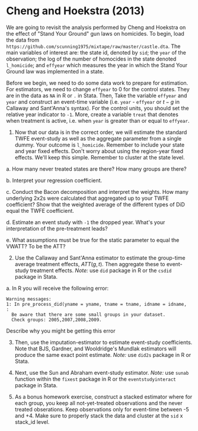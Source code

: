# Cheng and Hoekstra (2013)

We are going to revisit the analysis performed by Cheng and Hoekstra on the effect of "Stand Your Ground" gun laws on homicides. To begin, load the data from `https://github.com/scunning1975/mixtape/raw/master/castle.dta`. The main variables of interest are: the state id, denoted by `sid`; the `year` of the observation; the log of the number of homocides in the state denoted `l_homicide`; and `effyear` which measures the year in which the Stand Your Ground law was implemented in a state. 

Before we begin, we need to do some data work to prepare for estimation. For estimators, we need to change `effyear` to 0 for the control states. They are in the data as `NA` in R or `.` in Stata. Then, Take the variable `effyear` and `year` and construct an event-time variable (i.e. `year` - `effyear` or $t - g$ in Callaway and Sant'Anna's syntax). For the control units, you should set the relative year indicator to `-1`. More, create a variable `treat` that denotes when treatment is active, i.e. when `year` is greater than or equal to `effyear`. 

1. Now that our data is in the correct order, we will estimate the standard TWFE event-study as well as the aggregate parameter from a single dummy. Your outcome is `l_homicide`. Remember to include your state and year fixed effects. Don't worry about using the region-year fixed effects. We'll keep this simple.  Remember to cluster at the state level.

a. How many never treated states are there? How many groups are there?

b. Interpret your regression coefficient. 

c. Conduct the Bacon decomposition and interpret the weights.  How many underlying 2x2s were calculated that aggregated up to your TWFE coefficient? Show that the weighted average of the different types of DiD equal the TWFE coefficient.

d. Estimate an event study with `-1` the dropped year. What's your interpretation of the pre-treatment leads? 

e. What assumptions must be true for the static parameter to equal the VWATT?  To be the ATT?

2. Use the Callaway and Sant'Anna estimator to estimate the group-time average treatment effects, $ATT(g,t)$. Then aggregate these to event-study treatment effects. *Note:* use `did` package in R or the `csdid` package in Stata. 

  a. In R you will receive the following error:

  ```
  Warning messages:
  1: In pre_process_did(yname = yname, tname = tname, idname = idname,  :
    Be aware that there are some small groups in your dataset.
    Check groups: 2005,2007,2008,2009.
  ```

  Describe why you might be getting this error

3. Then, use the imputation-estimator to estimate event-study coefficients. Note that BJS, Gardner, and Wooldridge's Mundlak estimators will produce the same exact point estimate. *Note:* use `did2s` package in R or Stata. 

4. Next, use the Sun and Abraham event-study estimator. *Note:* use `sunab` function within the `fixest` package in R or the `eventstudyinteract` package in Stata. 

5. As a bonus homework exercise, construct a stacked estimator where for each group, you keep all not-yet-treated observations and the never treated obserations. Keep observations only for event-time between -5 and +4. Make sure to properly stack the data and cluster at the `sid` x stack_id level.
